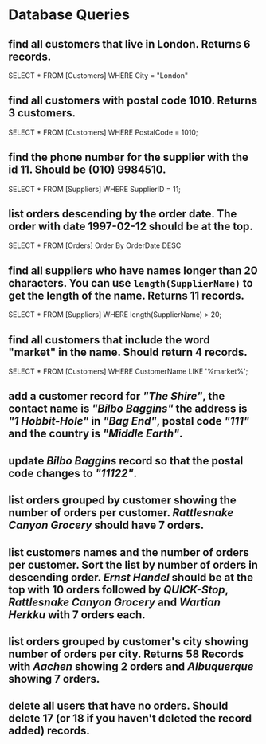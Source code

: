 # Database Queries

## find all customers that live in London. Returns 6 records.
SELECT * FROM [Customers] WHERE City = "London"
## find all customers with postal code 1010. Returns 3 customers.
SELECT * FROM [Customers] WHERE PostalCode = 1010;
## find the phone number for the supplier with the id 11. Should be (010) 9984510.
SELECT * FROM [Suppliers] WHERE SupplierID = 11;
## list orders descending by the order date. The order with date 1997-02-12 should be at the top.
SELECT * FROM [Orders] Order By OrderDate DESC
## find all suppliers who have names longer than 20 characters. You can use `length(SupplierName)` to get the length of the name. Returns 11 records.
SELECT * FROM [Suppliers] WHERE length(SupplierName) > 20;
## find all customers that include the word "market" in the name. Should return 4 records.
SELECT * FROM [Customers] WHERE CustomerName LIKE '%market%';
## add a customer record for _"The Shire"_, the contact name is _"Bilbo Baggins"_ the address is _"1 Hobbit-Hole"_ in _"Bag End"_, postal code _"111"_ and the country is _"Middle Earth"_.

## update _Bilbo Baggins_ record so that the postal code changes to _"11122"_.

## list orders grouped by customer showing the number of orders per customer. _Rattlesnake Canyon Grocery_ should have 7 orders.

## list customers names and the number of orders per customer. Sort the list by number of orders in descending order. _Ernst Handel_ should be at the top with 10 orders followed by _QUICK-Stop_, _Rattlesnake Canyon Grocery_ and _Wartian Herkku_ with 7 orders each.

## list orders grouped by customer's city showing number of orders per city. Returns 58 Records with _Aachen_ showing 2 orders and _Albuquerque_ showing 7 orders.

## delete all users that have no orders. Should delete 17 (or 18 if you haven't deleted the record added) records.

